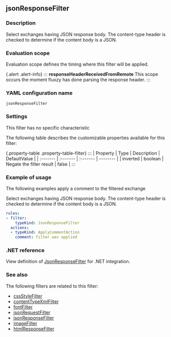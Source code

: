 ## jsonResponseFilter

### Description

Select exchanges having JSON response body. The content-type header is checked to determine if the content body is a JSON.

### Evaluation scope

Evaluation scope defines the timing where this filter will be applied. 

{.alert .alert-info}
:::
**responseHeaderReceivedFromRemote** This scope occurs the moment fluxzy has done parsing the response header.
:::

### YAML configuration name

    jsonResponseFilter

### Settings

This filter has no specific characteristic

The following table describes the customizable properties available for this filter: 

{.property-table .property-table-filter}
:::
| Property | Type | Description | DefaultValue |
| :------- | :------- | :------- | -------- |
| inverted | boolean | Negate the filter result | false |
:::

### Example of usage

The following examples apply a comment to the filtered exchange

Select exchanges having JSON response body. The content-type header is checked to determine if the content body is a JSON.

```yaml
rules:
- filter:
    typeKind: JsonResponseFilter
  actions:
  - typeKind: ApplyCommentAction
    comment: filter was applied
```


### .NET reference

View definition of [JsonResponseFilter](https://docs.fluxzy.io/api/Fluxzy.Rules.Filters.ResponseFilters.JsonResponseFilter.html) for .NET integration.

### See also

The following filters are related to this filter: 

 - [cssStyleFilter](cssStyleFilter)
 - [contentTypeXmlFilter](contentTypeXmlFilter)
 - [fontFilter](fontFilter)
 - [jsonRequestFilter](jsonRequestFilter)
 - [jsonResponseFilter](jsonResponseFilter)
 - [imageFilter](imageFilter)
 - [htmlResponseFilter](htmlResponseFilter)

